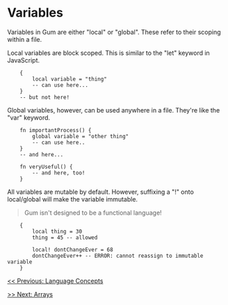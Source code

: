 # Variables

Variables in Gum are either "local" or "global".
These refer to their scoping within a file.

Local variables are block scoped. This is similar to the "let" keyword in JavaScript.

```gum
    {
        local variable = "thing"
        -- can use here...
    }
    -- but not here!
```

Global variables, however, can be used anywhere in a file. They're like the "var" keyword.

```gum
    fn importantProcess() {
        global variable = "other thing"
        -- can use here..
    }
    -- and here...

    fn veryUseful() {
        -- and here, too!
    }
```

All variables are mutable by default. However, suffixing a "!" onto local/global will make the variable immutable.

> Gum isn't designed to be a functional language!

```gum
    {
        local thing = 30
        thing = 45 -- allowed

        local! dontChangeEver = 68
        dontChangeEver++ -- ERROR: cannot reassign to immutable variable
    }
```

[<< Previous: Language Concepts](langconcepts.md)

[>> Next: Arrays](arrays.md)